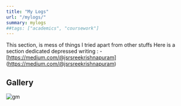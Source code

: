 ```yaml
---
title: "My Logs"
url: "/mylogs/"
summary: mylogs
##tags: ["academics", "coursework"]
---
```


This section, is mess of things I tried apart from other stuffs Here is a section dedicated depressed writing :
   -[https://medium.com/@jsrsreekrishnapuram] (https://medium.com/@jsrsreekrishnapuram)
## Gallery
![gm](/gallery/suprabhath.jpeg)


